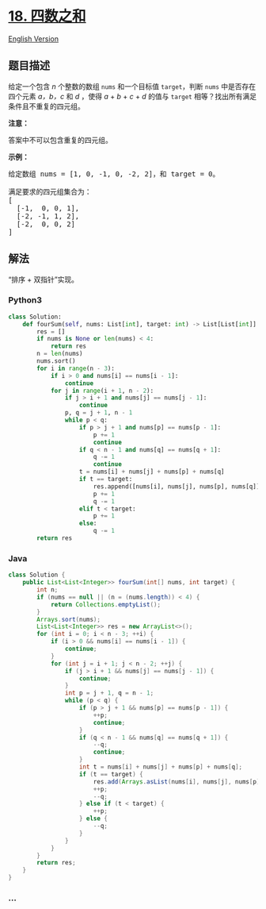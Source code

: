 # [18. 四数之和](https://leetcode-cn.com/problems/4sum)

[English Version](/solution/0000-0099/0018.4Sum/README_EN.md)

## 题目描述

<!-- 这里写题目描述 -->
<p>给定一个包含&nbsp;<em>n</em> 个整数的数组&nbsp;<code>nums</code>&nbsp;和一个目标值&nbsp;<code>target</code>，判断&nbsp;<code>nums</code>&nbsp;中是否存在四个元素 <em>a，</em><em>b，c</em>&nbsp;和 <em>d</em>&nbsp;，使得&nbsp;<em>a</em> + <em>b</em> + <em>c</em> + <em>d</em>&nbsp;的值与&nbsp;<code>target</code>&nbsp;相等？找出所有满足条件且不重复的四元组。</p>

<p><strong>注意：</strong></p>

<p>答案中不可以包含重复的四元组。</p>

<p><strong>示例：</strong></p>

<pre>给定数组 nums = [1, 0, -1, 0, -2, 2]，和 target = 0。

满足要求的四元组集合为：
[
  [-1,  0, 0, 1],
  [-2, -1, 1, 2],
  [-2,  0, 0, 2]
]
</pre>

## 解法

<!-- 这里可写通用的实现逻辑 -->

“排序 + 双指针”实现。

<!-- tabs:start -->

### **Python3**

<!-- 这里可写当前语言的特殊实现逻辑 -->

```python
class Solution:
    def fourSum(self, nums: List[int], target: int) -> List[List[int]]:
        res = []
        if nums is None or len(nums) < 4:
            return res
        n = len(nums)
        nums.sort()
        for i in range(n - 3):
            if i > 0 and nums[i] == nums[i - 1]:
                continue
            for j in range(i + 1, n - 2):
                if j > i + 1 and nums[j] == nums[j - 1]:
                    continue
                p, q = j + 1, n - 1
                while p < q:
                    if p > j + 1 and nums[p] == nums[p - 1]:
                        p += 1
                        continue
                    if q < n - 1 and nums[q] == nums[q + 1]:
                        q -= 1
                        continue
                    t = nums[i] + nums[j] + nums[p] + nums[q]
                    if t == target:
                        res.append([nums[i], nums[j], nums[p], nums[q]])
                        p += 1
                        q -= 1
                    elif t < target:
                        p += 1
                    else:
                        q -= 1
        return res
```

### **Java**

<!-- 这里可写当前语言的特殊实现逻辑 -->

```java
class Solution {
    public List<List<Integer>> fourSum(int[] nums, int target) {
        int n;
        if (nums == null || (n = (nums.length)) < 4) {
            return Collections.emptyList();
        }
        Arrays.sort(nums);
        List<List<Integer>> res = new ArrayList<>();
        for (int i = 0; i < n - 3; ++i) {
            if (i > 0 && nums[i] == nums[i - 1]) {
                continue;
            }
            for (int j = i + 1; j < n - 2; ++j) {
                if (j > i + 1 && nums[j] == nums[j - 1]) {
                    continue;
                }
                int p = j + 1, q = n - 1;
                while (p < q) {
                    if (p > j + 1 && nums[p] == nums[p - 1]) {
                        ++p;
                        continue;
                    }
                    if (q < n - 1 && nums[q] == nums[q + 1]) {
                        --q;
                        continue;
                    }
                    int t = nums[i] + nums[j] + nums[p] + nums[q];
                    if (t == target) {
                        res.add(Arrays.asList(nums[i], nums[j], nums[p], nums[q]));
                        ++p;
                        --q;
                    } else if (t < target) {
                        ++p;
                    } else {
                        --q;
                    }
                }
            }
        }
        return res;
    }
}
```

### **...**

```

```

<!-- tabs:end -->
